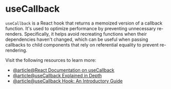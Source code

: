 # useCallback

`useCallback` is a React hook that returns a memoized version of a callback function. It's used to optimize performance by preventing unnecessary re-renders. Specifically, it helps avoid recreating functions when their dependencies haven't changed, which can be useful when passing callbacks to child components that rely on referential equality to prevent re-rendering.

Visit the following resources to learn more:

- [@article@React Documentation on useCallback](https://reactjs.org/docs/hooks-reference.html#usecallback)
- [@article@useCallback Explained in Depth](https://kentcdodds.com/blog/usememo-and-usecallback)
- [@article@useCallback Hook: An Introductory Guide](https://dmitripavlutin.com/dont-overuse-react-usecallback/)
